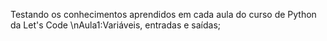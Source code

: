 Testando os conhecimentos aprendidos em cada aula do curso de Python da Let's Code
\nAula1:Variáveis, entradas e saídas;